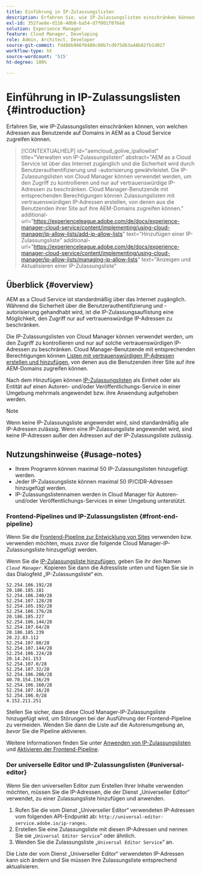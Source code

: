 ```yaml
---
title: Einführung in IP-Zulassungslisten
description: Erfahren Sie, wie IP-Zulassungslisten einschränken können, von welchen Adressen aus Benutzende auf Domains in AEM as a Cloud Service zugreifen können.
exl-id: 352fae8e-d116-40b0-ba54-d7f001f076e8
solution: Experience Manager
feature: Cloud Manager, Developing
role: Admin, Architect, Developer
source-git-commit: fdd86b966f0480c00b7cd975d63a48b82fb1d027
workflow-type: ht
source-wordcount: '515'
ht-degree: 100%

---
```



# Einführung in IP-Zulassungslisten {#introduction}

Erfahren Sie, wie IP-Zulassungslisten einschränken können, von welchen Adressen aus Benutzende auf Domains in AEM as a Cloud Service zugreifen können.

>[!CONTEXTUALHELP]
>id="aemcloud_golive_ipallowlist"
>title="Verwalten von IP-Zulassungslisten"
>abstract="AEM as a Cloud Service ist über das Internet zugänglich und die Sicherheit wird durch Benutzerauthentifizierung und -autorisierung gewährleistet. Die IP-Zulassungslisten von Cloud Manager können verwendet werden, um den Zugriff zu kontrollieren und nur auf vertrauenswürdige IP-Adressen zu beschränken. Cloud Manager-Benutzende mit entsprechenden Berechtigungen können Zulassungslisten mit vertrauenswürdigen IP-Adressen erstellen, von denen aus die Benutzenden ihrer Site auf ihre AEM-Domains zugreifen können."
>additional-url="https://experienceleague.adobe.com/de/docs/experience-manager-cloud-service/content/implementing/using-cloud-manager/ip-allow-lists/add-ip-allow-lists" text="Hinzufügen einer IP-Zulassungsliste"
>additional-url="https://experienceleague.adobe.com/de/docs/experience-manager-cloud-service/content/implementing/using-cloud-manager/ip-allow-lists/managing-ip-allow-lists" text="Anzeigen und Aktualisieren einer IP-Zulassungsliste"

## Überblick {#overview}

AEM as a Cloud Service ist standardmäßig über das Internet zugänglich. Während die Sicherheit über die Benutzerauthentifizierung und -autorisierung gehandhabt wird, ist die IP-Zulassungsauflistung eine Möglichkeit, den Zugriff nur auf vertrauenswürdige IP-Adressen zu beschränken.

Die IP-Zulassungslisten von Cloud Manager können verwendet werden, um den Zugriff zu kontrollieren und nur auf solche vertrauenswürdigen IP-Adressen zu beschränken. Cloud Manager-Benutzende mit entsprechenden Berechtigungen können [Listen mit vertrauenswürdigen IP-Adressen erstellen und hinzufügen](/help/implementing/cloud-manager/ip-allow-lists/add-ip-allow-lists.md), von denen aus die Benutzenden ihrer Site auf ihre AEM-Domains zugreifen können.

Nach dem Hinzufügen können [IP-Zulassungslisten](/help/implementing/cloud-manager/ip-allow-lists/apply-allow-list.md) als Einheit oder als Entität auf einen Autoren- und/oder Veröffentlichungs-Service in einer Umgebung mehrmals angewendet bzw. ihre Anwendung aufgehoben werden.

>[!NOTE]
>
>Wenn keine IP-Zulassungsliste angewendet wird, sind standardmäßig alle IP-Adressen zulässig. Wenn eine IP-Zulassungsliste angewendet wird, sind keine IP-Adressen außer den Adressen auf der IP-Zulassungsliste zulässig.

## Nutzungshinweise {#usage-notes}

* Ihrem Programm können maximal 50 IP-Zulassungslisten hinzugefügt werden.
* Jeder IP-Zulassungsliste können maximal 50 IP/CIDR-Adressen hinzugefügt werden.
* IP-Zulassungslistennamen werden in Cloud Manager für Autoren- und/oder Veröffentlichungs-Services in einer Umgebung unterstützt.

### Frontend-Pipelines und IP-Zulassungslisten {#front-end-pipeline}

Wenn Sie die [Frontend-Pipeline zur Entwicklung von Sites](/help/implementing/developing/introduction/developing-with-front-end-pipelines.md) verwenden bzw. verwenden möchten, muss zuvor die folgende Cloud Manager-IP-Zulassungsliste hinzugefügt werden.

Wenn Sie die [IP-Zulassungsliste hinzufügen](/help/implementing/cloud-manager/ip-allow-lists/add-ip-allow-lists.md#add-cm-allowlist), geben Sie ihr den Namen *`Cloud Manager`*. Kopieren Sie dann die Adressliste unten und fügen Sie sie in das Dialogfeld „IP-Zulassungsliste“ ein.

```text
52.254.106.192/28
20.186.185.181
52.254.106.240/28
52.254.107.128/28
52.254.105.192/28
52.254.106.176/28
20.186.185.227
52.254.106.144/28
52.254.107.64/28
20.186.185.239
20.22.83.112
52.254.107.80/28
52.254.107.144/28
52.254.106.224/28
20.14.241.153
52.254.107.0/28
52.254.107.32/28
52.254.106.208/28
40.70.154.136/29
52.254.106.160/28
52.254.107.16/28
52.254.106.0/28
4.152.211.251
```

Stellen Sie sicher, dass diese Cloud Manager-IP-Zulassungsliste hinzugefügt wird, um Störungen bei der Ausführung der Frontend-Pipeline zu vermeiden. Wenden Sie dann die Liste auf die Autorenumgebung an, *bevor* Sie die Pipeline aktivieren.

Weitere Informationen finden Sie unter [Anwenden von IP-Zulassungslisten](/help/implementing/cloud-manager/ip-allow-lists/apply-allow-list.md) und [Aktivieren der Frontend-Pipeline](/help/sites-cloud/administering/site-creation/enable-front-end-pipeline.md).

### Der universelle Editor und IP-Zulassungslisten {#universal-editor}

Wenn Sie den universellen Editor zum Erstellen Ihrer Inhalte verwenden möchten, müssen Sie die IP-Adressen, die der Dienst „Universeller Editor“ verwendet, zu einer Zulassungsliste hinzufügen und anwenden.

1. Rufen Sie die vom Dienst „Universeller Editor“ verwendeten IP-Adressen vom folgenden API-Endpunkt ab: `http://universal-editor-service.adobe.io/ip-ranges`.
1. Erstellen Sie eine Zulassungsliste mit diesen IP-Adressen und nennen Sie sie „`Universal Editor Service`“ oder ähnlich.
1. Wenden Sie die Zulassungsliste „`Universal Editor Service`“ an.

Die Liste der vom Dienst „Universeller Editor“ verwendeten IP-Adressen kann sich ändern und Sie müssen Ihre Zulassungsliste entsprechend aktualisieren.
